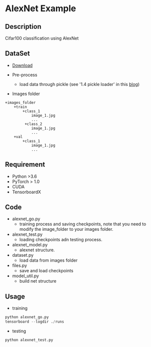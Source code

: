 # AlexNet Example

## Description
Cifar100 classification using AlexNet

## DataSet
- [Download](http://www.cs.toronto.edu/~kriz/cifar.html)
- Pre-process
    - load data through pickle (see '1.4 pickle loader' in this [blog](https://blog.csdn.net/silence_iz/article/details/107604594))
    
- Images folder
```buildoutcfg
+images_folder
    +train
        +class_1
            image_1.jpg
            ...
         +class_2 
            image_1.jpg
            ...
    +val
        +class_1
            image_1.jpg
            ...
```

## Requirement
- Python >3.6
- PyTorch > 1.0
- CUDA
- TensorboardX

## Code
- alexnet_go.py
    - training process and saving checkpoints, note that you need to modify the image_folder to your images folder.
- alexnet_test.py
    - loading checkpoints adn testing process. 
- alexnet_model.py
    - alexnet structure.
- dataset.py
    - load data from images folder
- files.py
    - save and load checkpoints
- model_util.py
    - build net structure
    
## Usage
- training
```python
python alexnet_go.py
tensorboard --logdir ./runs
```
- testing
```buildoutcfg
python alexnet_test.py
```